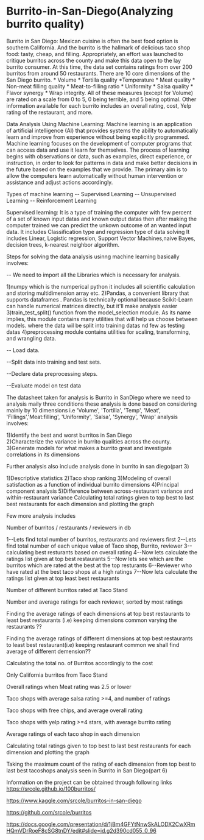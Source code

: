 # Burrito-in-San-Diego(Analyzing burrito quality)

Burrito in San Diego:
              Mexican cuisine is often the best food option is southern California. And the burrito is the hallmark of delicious taco shop food: tasty, cheap, and filling. Appropriately, an effort was launched to critique burritos across the county and make this data open to the lay burrito consumer. At this time, the data set contains ratings from over 200 burritos from around 50 restaurants. There are 10 core dimensions of the San Diego burrito. 
              * Volume 
              * Tortilla quality 
              *Temperature * Meat quality 
              * Non-meat filling quality 
              * Meat-to-filling ratio * Uniformity 
              * Salsa quality * Flavor synergy 
              * Wrap integrity. 
     All of these measures (except for Volume) are rated on a scale from 0 to 5, 0 being terrible, and 5 being optimal. Other information available for each burrito includes an overall rating, cost, Yelp rating of the restaurant, and more.

Data Analysis Using Machine Learning:
                Machine learning is an application of artificial intelligence (AI) that provides systems the ability to automatically learn and improve from experience without being explicitly programmed. Machine learning focuses on the development of computer programs that can access data and use it learn for themselves.
                The process of learning begins with observations or data, such as examples, direct experience, or instruction, in order to look for patterns in data and make better decisions in the future based on the examples that we provide. The primary aim is to allow the computers learn automatically without human intervention or assistance and adjust actions accordingly.

Types of machine learning
        -- Supervised Learning
        -- Unsupervised Learning
        -- Reinforcement Learning

Supervised learning:
            It is a type of training the computer with few percent of a set of known input datas and known output datas then after making the computer trained we can predict the unkown outcome of an wanted input data. It includes Classification type and regression type of data solving
            It includes Linear, Logistic regression, Support Vector Machines,naive Bayes, decision trees, k-nearest neighbor algorithm.

Steps for solving the data analysis usinng machine learning basically involves:

-- We need to import all the Libraries which is necessary for analysis.

1)numpy which is the numperical python it includes all scientific calculation and storing multidimension array etc.
2)Pandas, a convenient library that supports dataframes . Pandas is technically optional because Scikit-Learn can handle numerical matrices directly, but it'll make analysis easier
3)train_test_split() function from the model_selection module. As its name implies, this module contains many utilities that will help us choose between models. where the data wil be split into training datas nd few as testing datas
4)preprocessing module contains utilities for scaling, transforming, and wrangling data.

-- Load data.

--Split data into training and test sets.

--Declare data preprocessing steps.

--Evaluate model on test data

The datasheet taken for analysis is Burrito in SanDiego where we need to analysis maily three conditions these analysis is done based on considering mainly by 10 dimensions i.e 'Volume', 'Tortilla', 'Temp', 'Meat', 'Fillings','Meat:filling', 'Uniformity', 'Salsa', 'Synergy', 'Wrap' analysis involves:

1)Identify the best and worst burritos in San Diego  
2)Characterize the variance in burrito qualities across the county.
3)Generate models for what makes a burrito great and investigate correlations in its dimensions


Further analysis also include
analysis done in burrito in san diego(part 3)

1)Descriptive statistics
2)Taco shop ranking
3)Modeling of overall satisfaction as a function of individual burrito dimensions
4)Principal component analysis
5)Difference between across-restaurant variance and within-restaurant variance
Calculating total ratings given to top best to last best restaurants for each dimension and plotting the graph


Few more analysis includes

Number of burritos / restaurants / reviewers in db

1--Lets find total number of burritos, restaurants and reviewers first
2--Lets find total number of each unique value of Taco shop, Burrito, reviewer
3--calculating best resturants based on overall rating
4--Now lets calculate the ratings list given at top  best restaurants
5--Now lets see which are the burritos which are rated at the best at the top resturants 
6--Reviewer who have rated at the best taco shops at a high ratings
7--Now lets calculate the ratings list given at top least best restaurants

Number of different burritos rated at Taco Stand

Number and average ratings for each reviewer, sorted by most ratings

Finding the average ratings of each dimensions at top best restaurants to least best restaurants (i.e) keeping dimensions common varying the restaurants ??

Finding the average ratings of different dimensions at top best restaurants to least best restaurant(i.e) keeping restaurant common we shall find average of different demension??

Calculating the total no. of Burritos accordingly to the cost

Only California burritos from Taco Stand

Overall ratings when Meat rating was 2.5 or lower

Taco shops with average salsa rating >=4, and number of ratings

Taco shops with free chips, and average overall rating

Taco shops with yelp rating >=4 stars, with average burrito rating

Average ratings of each taco shop in each dimension

Calculating total ratings given to top best to last best restaurants for each dimension and plotting the graph

Taking the maximum count of the rating of each dimension from top best to last best tacoshops
analysis seen in Burrito in San Diego(part 6)

Information on the project can be obtained through following links
https://srcole.github.io/100burritos/

https://www.kaggle.com/srcole/burritos-in-san-diego

https://github.com/srcole/burritos

https://docs.google.com/presentation/d/1jBm4GFYtNnwSkALODX2CwXRmHQmVDrRoeF8cSG8tnDY/edit#slide=id.g2d390cd055_0_96

